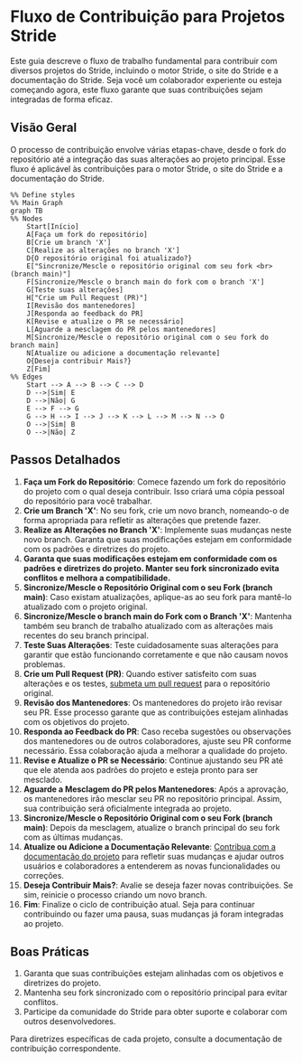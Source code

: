 # Fluxo de Contribuição para Projetos Stride

Este guia descreve o fluxo de trabalho fundamental para contribuir com diversos projetos do Stride, incluindo o motor Stride, o site do Stride e a documentação do Stride. Seja você um colaborador experiente ou esteja começando agora, este fluxo garante que suas contribuições sejam integradas de forma eficaz.

## Visão Geral

O processo de contribuição envolve várias etapas-chave, desde o fork do repositório até a integração das suas alterações ao projeto principal. Esse fluxo é aplicável às contribuições para o motor Stride, o site do Stride e a documentação do Stride.

``` mermaid
%% Define styles
%% Main Graph
graph TB
%% Nodes
    Start[Início]
    A[Faça um fork do repositório]
    B[Crie um branch 'X']
    C[Realize as alterações no branch 'X']
    D{O repositório original foi atualizado?}
    E["Sincronize/Mescle o repositório original com seu fork <br>(branch main)"]
    F[Sincronize/Mescle o branch main do fork com o branch 'X']
    G[Teste suas alterações]
    H["Crie um Pull Request (PR)"]
    I[Revisão dos mantenedores]
    J[Responda ao feedback do PR]
    K[Revise e atualize o PR se necessário]
    L[Aguarde a mesclagem do PR pelos mantenedores]
    M[Sincronize/Mescle o repositório original com o seu fork do branch main]
    N[Atualize ou adicione a documentação relevante]
    O{Deseja contribuir Mais?}
    Z[Fim]
%% Edges
    Start --> A --> B --> C --> D
    D -->|Sim| E
    D -->|Não| G
    E --> F --> G
    G --> H --> I --> J --> K --> L --> M --> N --> O
    O -->|Sim| B
    O -->|Não| Z
```

## Passos Detalhados

1. **Faça um Fork do Repositório**: Comece fazendo um fork do repositório do projeto com o qual deseja contribuir. Isso criará uma cópia pessoal do repositório para você trabalhar.
1. **Crie um Branch 'X'**: No seu fork, crie um novo branch, nomeando-o de forma apropriada para refletir as alterações que pretende fazer.
1. **Realize as Alterações no Branch 'X'**: Implemente suas mudanças neste novo branch. Garanta que suas modificações estejam em conformidade com os padrões e diretrizes do projeto.
1. **Garanta que suas modificações estejam em conformidade com os padrões e diretrizes do projeto. Manter seu fork sincronizado evita conflitos e melhora a compatibilidade.**
1. **Sincronize/Mescle o Repositório Original com o seu Fork (branch main)**: Caso existam atualizações, aplique-as ao seu fork para mantê-lo atualizado com o projeto original.
1. **Sincronize/Mescle o branch main do Fork com o Branch 'X'**: Mantenha também seu branch de trabalho atualizado com as alterações mais recentes do seu branch principal.
1. **Teste Suas Alterações**: Teste cuidadosamente suas alterações para garantir que estão funcionando corretamente e que não causam novos problemas.
1. **Crie um Pull Request (PR)**: Quando estiver satisfeito com suas alterações e os testes, [submeta um pull request](github-pull-request-guidelines.md) para o repositório original.
1. **Revisão dos Mantenedores**: Os mantenedores do projeto irão revisar seu PR. Esse processo garante que as contribuições estejam alinhadas com os objetivos do projeto.
1. **Responda ao Feedback do PR**: Caso receba sugestões ou observações dos mantenedores ou de outros colaboradores, ajuste seu PR conforme necessário. Essa colaboração ajuda a melhorar a qualidade do projeto.
1. **Revise e Atualize o PR se Necessário**: Continue ajustando seu PR até que ele atenda aos padrões do projeto e esteja pronto para ser mesclado.
1. **Aguarde a Mesclagem do PR pelos Mantenedores**: Após a aprovação, os mantenedores irão mesclar seu PR no repositório principal. Assim, sua contribuição será oficialmente integrada ao projeto.
1. **Sincronize/Mescle o Repositório Original com o seu Fork (branch main)**: Depois da mesclagem, atualize o branch principal do seu fork com as últimas mudanças.
1. **Atualize ou Adicione a Documentação Relevante**: [Contribua com a documentação do projeto](xml-comments-and-docs.md) para refletir suas mudanças e ajudar outros usuários e colaboradores a entenderem as novas funcionalidades ou correções.
1. **Deseja Contribuir Mais?**: Avalie se deseja fazer novas contribuições. Se sim, reinicie o processo criando um novo branch.
1. **Fim**: Finalize o ciclo de contribuição atual. Seja para continuar contribuindo ou fazer uma pausa, suas mudanças já foram integradas ao projeto.

## Boas Práticas
1. Garanta que suas contribuições estejam alinhadas com os objetivos e diretrizes do projeto.
1. Mantenha seu fork sincronizado com o repositório principal para evitar conflitos.
1. Participe da comunidade do Stride para obter suporte e colaborar com outros desenvolvedores.

Para diretrizes específicas de cada projeto, consulte a documentação de contribuição correspondente.